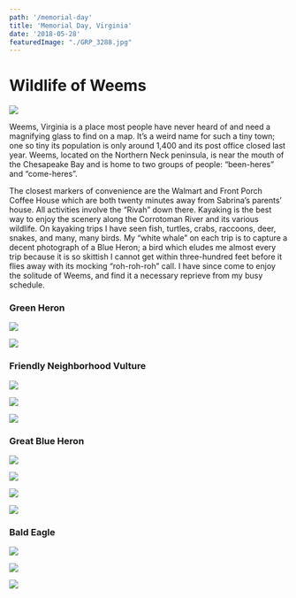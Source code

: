 ```yaml
---
path: '/memorial-day'
title: 'Memorial Day, Virginia'
date: '2018-05-28'
featuredImage: "./GRP_3288.jpg"
---
```


# Wildlife of Weems

![](12.jpg)

Weems, Virginia is a place most people have never heard of and need a magnifying glass to find on a map. It’s a weird name for such a tiny town; one so tiny its population is only around 1,400 and its post office closed last year. Weems, located on the Northern Neck peninsula, is near the mouth of the Chesapeake Bay and is home to two groups of people: “been-heres” and “come-heres”.

The closest markers of convenience are the Walmart and Front Porch Coffee House which are both twenty minutes away from Sabrina’s parents’ house. All activities involve the “Rivah” down there. Kayaking is the best way to enjoy the scenery along the Corrotoman River and its various wildlife. On kayaking trips I have seen fish, turtles, crabs, raccoons, deer, snakes, and many, many birds. My “white whale” on each trip is to capture a decent photograph of a Blue Heron; a bird which eludes me almost every trip because it is so skittish I cannot get within three-hundred feet before it flies away with its mocking “roh-roh-roh” call. I have since come to enjoy the solitude of Weems, and find it a necessary reprieve from my busy schedule.

### Green Heron

![](GRP_3288.jpg)

![](GRP_3696.jpg)

### Friendly Neighborhood Vulture

![](GRP_3419.jpg)

![](GRP_3450.jpg)

![](GRP_3472.jpg)

### Great Blue Heron

![](21.jpg)

![](GRP_3960.jpg)

![](GRP_3992.jpg)

![](GRP_4192.jpg)

### Bald Eagle

![](GRP_4113.jpg)

![](GRP_4237.jpg)

![](GRP_3751.jpg)
